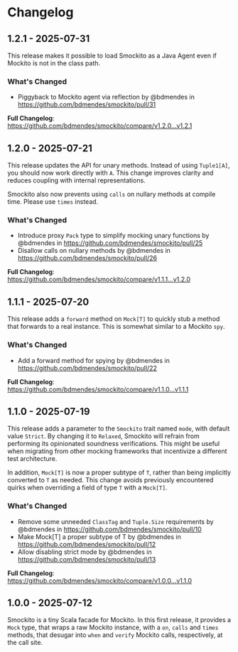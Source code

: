 # Changelog

<!--
Use the following schema when setting up the Changelog for a new release.

## Major-Minor-Patch - YYYY-MM-DD

Description.

### What's Changed

* A commit by @johndoe in https://github.com/bdmendes/smockito/pull/x

**Full Changelog**: https://github.com/bdmendes/smockito/compare/<prev>...<this>
-->

## 1.2.1 - 2025-07-31

This release makes it possible to load Smockito as a Java Agent even if Mockito is not in the class path.

### What's Changed
* Piggyback to Mockito agent via reflection by @bdmendes in https://github.com/bdmendes/smockito/pull/31

**Full Changelog**: https://github.com/bdmendes/smockito/compare/v1.2.0...v1.2.1

## 1.2.0 - 2025-07-21

This release updates the API for unary methods. Instead of using `Tuple1[A]`, you should now work directly with `A`. This change improves clarity and reduces coupling with internal representations.

Smockito also now prevents using `calls` on nullary methods at compile time. Please use `times` instead.

### What's Changed
* Introduce proxy `Pack` type to simplify mocking unary functions by @bdmendes in https://github.com/bdmendes/smockito/pull/25
* Disallow calls on nullary methods by @bdmendes in https://github.com/bdmendes/smockito/pull/26

**Full Changelog**: https://github.com/bdmendes/smockito/compare/v1.1.1...v1.2.0

## 1.1.1 - 2025-07-20

This release adds a `forward` method on `Mock[T]` to quickly stub a method that forwards to a real instance. This is somewhat similar to a Mockito `spy`.

### What's Changed
* Add a forward method for spying by @bdmendes in https://github.com/bdmendes/smockito/pull/22

**Full Changelog**: https://github.com/bdmendes/smockito/compare/v1.1.0...v1.1.1

## 1.1.0 - 2025-07-19

This release adds a parameter to the `Smockito` trait named `mode`, with default value `Strict`. By changing it to `Relaxed`, Smockito will refrain from performing its opinionated soundness verifications. This might be useful when migrating from other mocking frameworks that incentivize a different test architecture.

In addition, `Mock[T]` is now a proper subtype of `T`, rather than being implicitly converted to `T` as needed. This change avoids previously encountered quirks when overriding a field of type `T` with a `Mock[T]`.

### What's Changed
* Remove some unneeded `ClassTag` and `Tuple.Size` requirements by @bdmendes in https://github.com/bdmendes/smockito/pull/10
* Make Mock[T] a proper subtype of T by @bdmendes in https://github.com/bdmendes/smockito/pull/12
* Allow disabling strict mode by @bdmendes in https://github.com/bdmendes/smockito/pull/13

**Full Changelog**: https://github.com/bdmendes/smockito/compare/v1.0.0...v1.1.0

## 1.0.0 - 2025-07-12

Smockito is a tiny Scala facade for Mockito. In this first release, it provides a `Mock` type, that wraps a raw Mockito instance, with a `on`, `calls` and `times` methods, that desugar into `when` and `verify` Mockito calls, respectively, at the call site.
